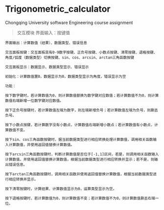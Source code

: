 # Trigonometric_calculator
Chongqing University software Engineering course assignment

>交互模块
    界面输入：按键值 
    
    界面输出：计算数值（结果）、数据类型、错误信息 
    
    交互面板按键：交互面板具有0-9数字按键、正负号按键、小数点按键、清零按键、退格按键、角度/弧度（数据类型）切换按键、sin、cos、arcsin、arctan三角函数按键
    
    交互面板显示：数据显示、数据类型显示、错误显示
    
    初始化：计算数值置0，数据显示为0，数据类型显示为角度，错误显示为空
    
    功能：
    
    按下数字键时，若计算数值为0，则计算数值替换为数字键对应数值；若计算数值不为0，则计算数值右端新增一位数字键对应数值。
    
    按下正负号按键时，若计算数值左端为数字，则左端新增负号；若计算数值左端为负号，则删去负号。
    
    按下小数点按键，若计算数字没有小数点，计算数值右端新增小数点；若计算数值有小数点，计算数值不变。
    
    按下sin、cos三角函数按键时，据当前数据类型进行相应转换处理计算数值，调用相关函数输入计算数值，并使用返回值替换计算数值。
    
    按下arcsin三角函数按键时，判断计算数值是否位于[-1,1]区间，若是，则调用相关函数输入计算数值，并使用返回值替换计算数值，根据当前数据类型进行相应转换并显示；若不是，则输出错误信息。
    
    按下arctan三角函数按键时，调用相关函数并使用返回值替换计算数值，根据当前数据类型进行相应转换并显示。
    
    按下清零按键时，计算结果、计算数值显示为0，运算类型显示为空。
    
    按下退格按键时，若计算数值为0，则计算数值不变；若计算数值不为0，则计算数值删去右端一位。
